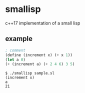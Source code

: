 # smallisp

c++17 implementation of a small lisp

## example

```lisp
; comment
(define (increment x) (+ x 1))
(let a 0)
(+ (increment a) (+ 2 4 6) 3 5)
```

```console
$ ./smallisp sample.sl
(increment x)
a
21
```
